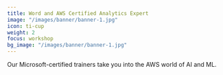 ```yaml
---
title: Word and AWS Certified Analytics Expert
image: "/images/banner/banner-1.jpg"
icon: ti-cup
weight: 2
focus: workshop
bg_image: "/images/banner/banner-1.jpg"
---
```

Our Microsoft-certified trainers take you into the AWS world of AI and ML.
